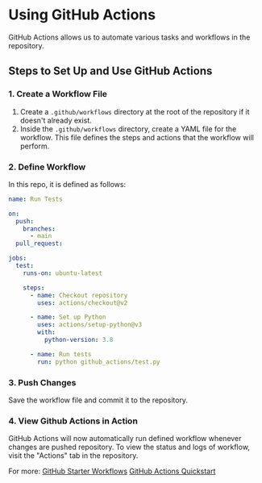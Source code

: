 # Using GitHub Actions

GitHub Actions allows us to automate various tasks and workflows in the repository.

## Steps to Set Up and Use GitHub Actions

### 1. Create a Workflow File

1. Create a `.github/workflows` directory at the root of the repository if it doesn't already exist.
2. Inside the `.github/workflows` directory, create a YAML file for the workflow. This file defines the steps and actions that the workflow will perform.

### 2. Define Workflow

In this repo, it is defined as follows:

```yaml
name: Run Tests

on:
  push:
    branches:
      - main
  pull_request:

jobs:
  test:
    runs-on: ubuntu-latest

    steps:
      - name: Checkout repository
        uses: actions/checkout@v2

      - name: Set up Python
        uses: actions/setup-python@v3
        with:
          python-version: 3.8

      - name: Run tests
        run: python github_actions/test.py
```

### 3. Push Changes

Save the workflow file and commit it to the repository.

### 4. View Github Actions in Action

GitHub Actions will now automatically run defined workflow whenever changes are pushed repository. To view the status and logs of workflow, visit the "Actions" tab in the repository.

For more: [GitHub Starter Workflows](https://github.com/actions/starter-workflows) [GitHub Actions Quickstart](https://docs.github.com/en/actions/quickstart)
